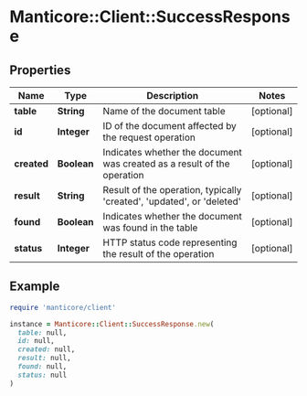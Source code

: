 # Manticore::Client::SuccessResponse

## Properties

| Name | Type | Description | Notes |
| ---- | ---- | ----------- | ----- |
| **table** | **String** | Name of the document table | [optional] |
| **id** | **Integer** | ID of the document affected by the request operation | [optional] |
| **created** | **Boolean** | Indicates whether the document was created as a result of the operation | [optional] |
| **result** | **String** | Result of the operation, typically &#39;created&#39;, &#39;updated&#39;, or &#39;deleted&#39; | [optional] |
| **found** | **Boolean** | Indicates whether the document was found in the table | [optional] |
| **status** | **Integer** | HTTP status code representing the result of the operation | [optional] |

## Example

```ruby
require 'manticore/client'

instance = Manticore::Client::SuccessResponse.new(
  table: null,
  id: null,
  created: null,
  result: null,
  found: null,
  status: null
)
```

